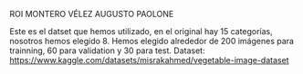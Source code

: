 ROI MONTERO VÉLEZ
AUGUSTO PAOLONE

Este es el datset que hemos utilizado, en el original hay 15 categorías, nosotros hemos elegido 8.
Hemos elegido alrededor de 200 imágenes para trainning, 60 para validation y 30 para test.
Dataset: https://www.kaggle.com/datasets/misrakahmed/vegetable-image-dataset

